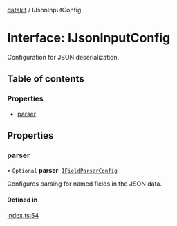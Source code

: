 [datakit](../README.md) / IJsonInputConfig

# Interface: IJsonInputConfig

Configuration for JSON deserialization.

## Table of contents

### Properties

- [parser](IJsonInputConfig.md#parser)

## Properties

### parser

• `Optional` **parser**: [`IFieldParserConfig`](IFieldParserConfig.md)

Configures parsing for named fields in the JSON data.

#### Defined in

[index.ts:54](https://github.com/data-forge-notebook/datakit/blob/a275a26/src/index.ts#L54)
